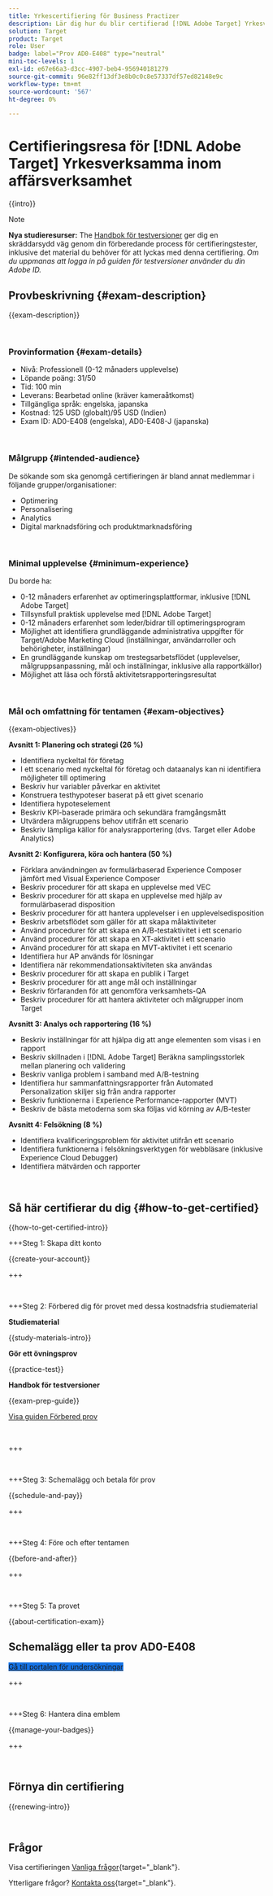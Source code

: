 ```yaml
---
title: Yrkescertifiering för Business Practizer
description: Lär dig hur du blir certifierad [!DNL Adobe Target] Yrkesverksamma inom affärsverksamhet.
solution: Target
product: Target
role: User
badge: label="Prov AD0-E408" type="neutral"
mini-toc-levels: 1
exl-id: e67e66a3-d3cc-4907-beb4-956940181279
source-git-commit: 96e82ff13df3e8b0c0c8e57337df57ed82148e9c
workflow-type: tm+mt
source-wordcount: '567'
ht-degree: 0%

---
```


# Certifieringsresa för [!DNL Adobe Target] Yrkesverksamma inom affärsverksamhet

{{intro}}

>[!NOTE]
>
>**Nya studieresurser:** The [Handbok för testversioner](https://app.rockinfo.com/courses/235) ger dig en skräddarsydd väg genom din förberedande process för certifieringstester, inklusive det material du behöver för att lyckas med denna certifiering. _Om du uppmanas att logga in på guiden för testversioner använder du din Adobe ID._

## Provbeskrivning {#exam-description}

{{exam-description}}

<br>

### Provinformation {#exam-details}

* Nivå: Professionell (0-12 månaders upplevelse)
* Löpande poäng: 31/50
* Tid: 100 min
* Leverans: Bearbetad online (kräver kameraåtkomst)
* Tillgängliga språk: engelska, japanska
* Kostnad: 125 USD (globalt)/95 USD (Indien)
* Exam ID: AD0-E408 (engelska), AD0-E408-J (japanska)

<br>

### Målgrupp {#intended-audience}

De sökande som ska genomgå certifieringen är bland annat medlemmar i följande grupper/organisationer:

* Optimering
* Personalisering
* Analytics 
* Digital marknadsföring och produktmarknadsföring

<br>

### Minimal upplevelse {#minimum-experience}

Du borde ha:

* 0-12 månaders erfarenhet av optimeringsplattformar, inklusive [!DNL Adobe Target]
* Tillsynsfull praktisk upplevelse med [!DNL Adobe Target]
* 0-12 månaders erfarenhet som leder/bidrar till optimeringsprogram
* Möjlighet att identifiera grundläggande administrativa uppgifter för Target/Adobe Marketing Cloud (inställningar, användarroller och behörigheter, inställningar)
* En grundläggande kunskap om trestegsarbetsflödet (upplevelser, målgruppsanpassning, mål och inställningar, inklusive alla rapportkällor)
* Möjlighet att läsa och förstå aktivitetsrapporteringsresultat

<br>

### Mål och omfattning för tentamen {#exam-objectives}

{{exam-objectives}}

**Avsnitt 1: Planering och strategi (26 %)**

* Identifiera nyckeltal för företag
* I ett scenario med nyckeltal för företag och dataanalys kan ni identifiera möjligheter till optimering
* Beskriv hur variabler påverkar en aktivitet
* Konstruera testhypoteser baserat på ett givet scenario
* Identifiera hypoteselement
* Beskriv KPI-baserade primära och sekundära framgångsmått
* Utvärdera målgruppens behov utifrån ett scenario
* Beskriv lämpliga källor för analysrapportering (dvs. Target eller Adobe Analytics)

**Avsnitt 2: Konfigurera, köra och hantera (50 %)**

* Förklara användningen av formulärbaserad Experience Composer jämfört med Visual Experience Composer
* Beskriv procedurer för att skapa en upplevelse med VEC
* Beskriv procedurer för att skapa en upplevelse med hjälp av formulärbaserad disposition
* Beskriv procedurer för att hantera upplevelser i en upplevelsedisposition
* Beskriv arbetsflödet som gäller för att skapa målaktiviteter
* Använd procedurer för att skapa en A/B-testaktivitet i ett scenario
* Använd procedurer för att skapa en XT-aktivitet i ett scenario
* Använd procedurer för att skapa en MVT-aktivitet i ett scenario
* Identifiera hur AP används för lösningar
* Identifiera när rekommendationsaktiviteten ska användas
* Beskriv procedurer för att skapa en publik i Target
* Beskriv procedurer för att ange mål och inställningar
* Beskriv förfaranden för att genomföra verksamhets-QA
* Beskriv procedurer för att hantera aktiviteter och målgrupper inom Target

**Avsnitt 3: Analys och rapportering (16 %)**

* Beskriv inställningar för att hjälpa dig att ange elementen som visas i en rapport
* Beskriv skillnaden i [!DNL Adobe Target] Beräkna samplingsstorlek mellan planering och validering
* Beskriv vanliga problem i samband med A/B-testning
* Identifiera hur sammanfattningsrapporter från Automated Personalization skiljer sig från andra rapporter
* Beskriv funktionerna i Experience Performance-rapporter (MVT)
* Beskriv de bästa metoderna som ska följas vid körning av A/B-tester

**Avsnitt 4: Felsökning (8 %)**

* Identifiera kvalificeringsproblem för aktivitet utifrån ett scenario
* Identifiera funktionerna i felsökningsverktygen för webbläsare (inklusive Experience Cloud Debugger)
* Identifiera mätvärden och rapporter

<br>

## Så här certifierar du dig {#how-to-get-certified}

{{how-to-get-certified-intro}}

+++Steg 1: Skapa ditt konto

{{create-your-account}}

+++

<br>

+++Steg 2: Förbered dig för provet med dessa kostnadsfria studiematerial

**Studiematerial**

{{study-materials-intro}}

**Gör ett övningsprov**

{{practice-test}}

**Handbok för testversioner**

{{exam-prep-guide}}

[Visa guiden Förbered prov](https://app.rockinfo.com/courses/235)

<br>

+++

<br>

+++Steg 3: Schemalägg och betala för prov

{{schedule-and-pay}}

+++

<br>

+++Steg 4: Före och efter tentamen

{{before-and-after}}

+++

<br>

+++Steg 5: Ta provet

{{about-certification-exam}}

## Schemalägg eller ta prov AD0-E408

<a href="https://www.certmetrics.com/adobe/candidate/examity_sso.aspx?eid=AD0-E408" target="_blank" class="spectrum-Button spectrum-Button--fill spectrum-Button--accent spectrum-Button--sizeM is-margin-bottom-big-big at-element-click-tracking" style="background-color:#1473E6">

<span class="spectrum-Button-label has-no-wrap">
   Gå till portalen för undersökningar
</span>
</a>

+++

<br>

+++Steg 6: Hantera dina emblem

{{manage-your-badges}}

+++

<br>

## Förnya din certifiering

{{renewing-intro}}

<br>

## Frågor

Visa certifieringen [Vanliga frågor](https://experienceleague.adobe.com/docs/certification/certification/faq.html){target="_blank"}.

Ytterligare frågor? [Kontakta oss](mailto:certif@adobe.com){target="_blank"}.
